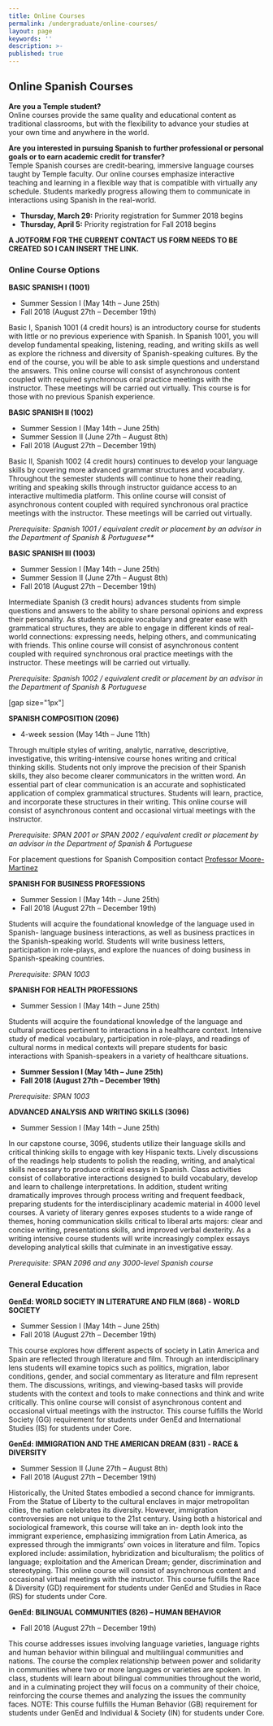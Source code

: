 ```yaml
---
title: Online Courses
permalink: /undergraduate/online-courses/
layout: page
keywords: ''
description: >-
published: true
---
```

## Online Spanish Courses

**Are you a Temple student?**  
Online courses provide the same quality and educational content as traditional classrooms, but with the flexibility to advance your studies at your own time and anywhere in the world.  

**Are you interested in pursuing Spanish to further professional or personal goals or to earn academic credit for transfer?**  
Temple Spanish courses are credit-bearing, immersive language courses taught by Temple faculty.  Our online courses emphasize interactive teaching and learning in a flexible way that is compatible with virtually any schedule. Students markedly progress allowing them to communicate in interactions using Spanish in the real-world.

- **Thursday, March 29:** Priority registration for Summer 2018 begins
- **Thursday, April 5:** Priority registration for Fall 2018 begins

**A JOTFORM FOR THE CURRENT CONTACT US FORM NEEDS TO BE CREATED SO I CAN INSERT THE LINK.**

### Online Course Options

**BASIC SPANISH I (1001)**
- Summer Session I (May 14th – June 25th)
- Fall 2018 (August 27th – December 19th)

Basic I, Spanish 1001 (4 credit hours) is an introductory course for students with little or no previous experience with Spanish. In Spanish 1001, you will develop fundamental speaking, listening, reading, and writing skills as well as explore the richness and diversity of Spanish-speaking cultures. By the end of the course, you will be able to ask simple questions and understand the answers. This online course will consist of asynchronous content coupled with required synchronous oral practice meetings with the instructor. These meetings will be carried out virtually.  This course is for those with no previous Spanish experience.

**BASIC SPANISH II (1002)**<br>
- Summer Session I (May 14th – June 25th)<br>
- Summer Session II (June 27th – August 8th)<br>
- Fall 2018 (August 27th – December 19th)<br>

Basic II, Spanish 1002 (4 credit hours) continues to develop your language skills by covering more advanced grammar structures and vocabulary. Throughout the semester students will continue to hone their reading, writing and speaking skills through instructor guidance access to an interactive multimedia platform. This online course will consist of asynchronous content coupled with required synchronous oral practice meetings with the instructor. These meetings will be carried out virtually.

_Prerequisite: Spanish 1001 / equivalent credit or placement by an advisor in the Department of Spanish & Portuguese**_

**BASIC SPANISH III (1003)**<br>
- Summer Session I (May 14th – June 25th)<br>
- Summer Session II (June 27th – August 8th)<br>
- Fall 2018 (August 27th – December 19th)<br>

Intermediate Spanish (3 credit hours) advances students from simple questions and answers to the ability to share personal opinions and express their personality. As students acquire vocabulary and greater ease with grammatical structures, they are able to engage in different kinds of real-world connections: expressing needs, helping others, and communicating with friends. This online course will consist of asynchronous content coupled with required synchronous oral practice meetings with the instructor. These meetings will be carried out virtually.

 _Prerequisite: Spanish 1002 / equivalent credit or placement by an advisor in the Department of Spanish & Portuguese_

[gap size="1px"]

**SPANISH COMPOSITION (2096)**<br>
- 4-week session (May 14th – June 11th)<br>

Through multiple styles of writing, analytic, narrative, descriptive, investigative, this writing-intensive course hones writing and critical thinking skills. Students not only improve the precision of their Spanish skills, they also become clearer communicators in the written word. An essential part of clear communication is an accurate and sophisticated application of complex grammatical structures. Students will learn, practice, and incorporate these structures in their writing. This online course will consist of asynchronous content and occasional virtual meetings with the instructor.

_Prerequisite: SPAN 2001 or SPAN 2002 / equivalent credit or placement by an advisor in the Department of Spanish & Portuguese_

For placement questions for Spanish Composition contact [Professor Moore-Martinez](pmoore04@temple.edu)

**SPANISH FOR BUSINESS PROFESSIONS**
- Summer Session I (May 14th – June 25th)<br>
- Fall 2018 (August 27th – December 19th)<br>

Students will acquire the foundational knowledge of the language used in Spanish- language business interactions, as well as business practices in the Spanish-speaking world. Students will write business letters, participation in role-plays, and explore the nuances of doing business in Spanish-speaking countries.

_Prerequisite: SPAN 1003_

**SPANISH FOR HEALTH PROFESSIONS**<br>
- Summer Session I (May 14th – June 25th)<br>

Students will acquire the foundational knowledge of the language and cultural practices pertinent to interactions in a healthcare context. Intensive study of medical vocabulary, participation in role-plays, and readings of cultural norms in medical contexts will prepare students for basic interactions with Spanish-speakers in a variety of healthcare situations.

- **Summer Session I (May 14th – June 25th)**<br>
- **Fall 2018 (August 27th – December 19th)**<br>

_Prerequisite: SPAN 1003_

**ADVANCED ANALYSIS AND WRITING SKILLS (3096)**
- Summer Session I (May 14th – June 25th)<br>

In our capstone course, 3096, students utilize their language skills and critical thinking skills to engage with key Hispanic texts. Lively discussions of the readings help students to polish the reading, writing, and analytical skills necessary to produce critical essays in Spanish. Class activities consist of collaborative interactions designed to build vocabulary, develop and learn to challenge interpretations. In addition, student writing dramatically improves through process writing and frequent feedback, preparing students for the interdisciplinary academic material in 4000 level courses. A variety of literary genres exposes students to a wide range of themes, honing communication skills critical to liberal arts majors: clear and concise writing, presentations skills, and improved verbal dexterity. As a writing intensive course students will write increasingly complex essays developing analytical skills that culminate in an investigative essay.

_Prerequisite: SPAN 2096 and any 3000-level Spanish course_

### General Education

**GenEd: WORLD SOCIETY IN LITERATURE AND FILM (868) - WORLD SOCIETY**<br>
- Summer Session I (May 14th – June 25th)<br>
- Fall 2018 (August 27th – December 19th)<br>

This course explores how different aspects of society in Latin America and Spain are reflected through literature and film. Through an interdisciplinary lens students will examine topics such as politics, migration, labor conditions, gender, and social commentary as literature and film represent them. The discussions, writings, and viewing-based tasks will provide students with the context and tools to make connections and think and write critically. This online course will consist of asynchronous content and occasional virtual meetings with the instructor. This course fulfills the World Society (GG) requirement for students under GenEd and International Studies (IS) for students under Core.

**GenEd: IMMIGRATION AND THE AMERICAN DREAM (831) - RACE & DIVERSITY**<br>
- Summer Session II (June 27th – August 8th)<br>
- Fall 2018 (August 27th – December 19th)<br>

Historically, the United States embodied a second chance for immigrants. From the Statue of Liberty to the cultural enclaves in major metropolitan cities, the nation celebrates its diversity. However, immigration controversies are not unique to the 21st century. Using both a historical and sociological framework, this course will take an in- depth look into the immigrant experience, emphasizing immigration from Latin America, as expressed through the immigrants’ own voices in literature and film. Topics explored include: assimilation, hybridization and biculturalism; the politics of language; exploitation and the American Dream; gender, discrimination and stereotyping. This online course will consist of asynchronous content and occasional virtual meetings with the instructor. This course fulfills the Race & Diversity (GD) requirement for students under GenEd and Studies in Race (RS) for students under Core.

**GenEd: BILINGUAL COMMUNITIES (826) – HUMAN BEHAVIOR**<br>
- Fall 2018 (August 27th – December 19th)<br>

This course addresses issues involving language varieties, language rights and human behavior within bilingual and multilingual communities and nations. The course the complex relationship between power and solidarity in communities where two or more languages or varieties are spoken.  In class, students will learn about bilingual communities throughout the world, and in a culminating project they will focus on a community of their choice, reinforcing the course themes and analyzing the issues the community faces. NOTE: This course fulfills the Human Behavior (GB) requirement for students under GenEd and Individual & Society (IN) for students under Core.
